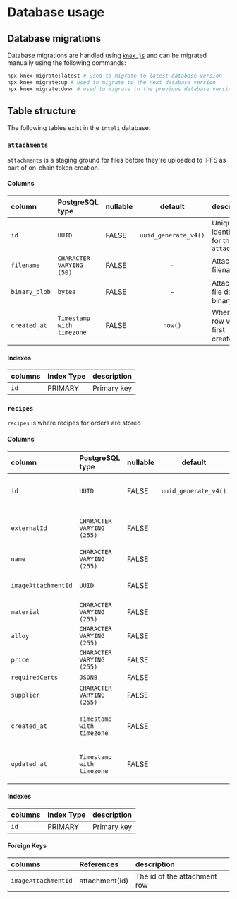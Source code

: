 # Database usage

## Database migrations

Database migrations are handled using [`knex.js`](https://knexjs.org/) and can be migrated manually using the following commands:

```sh
npx knex migrate:latest # used to migrate to latest database version
npx knex migrate:up # used to migrate to the next database version
npx knex migrate:down # used to migrate to the previous database version
```

## Table structure

The following tables exist in the `inteli` database.

### `attachments`

`attachments` is a staging ground for files before they're uploaded to IPFS as part of on-chain token creation.

#### Columns

| column        | PostgreSQL type           | nullable |       default        | description                            |
| :------------ | :------------------------ | :------- | :------------------: | :------------------------------------- |
| `id`          | `UUID`                    | FALSE    | `uuid_generate_v4()` | Unique identifier for the `attachment` |
| `filename`    | `CHARACTER VARYING (50)`  | FALSE    |          -           | Attachment filename                    |
| `binary_blob` | `bytea`                   | FALSE    |          -           | Attachment file data as binary         |
| `created_at`  | `Timestamp with timezone` | FALSE    |       `now()`        | When the row was first created         |

#### Indexes

| columns | Index Type | description |
| :------ | :--------- | :---------- |
| `id`    | PRIMARY    | Primary key |

### `recipes`

`recipes` is where recipes for orders are stored

#### Columns

| column              | PostgreSQL type           | nullable |       default        | description                            |
| :------------------ | :------------------------ | :------- | :------------------: | :------------------------------------- |
| `id`                | `UUID`                    | FALSE    | `uuid_generate_v4()` | Unique identifier for the `attachment` |
| `externalId`        | `CHARACTER VARYING (255)` | FALSE    |                      | The external id of the recipe          |
| `name`              | `CHARACTER VARYING (255)` | FALSE    |                      | The name of recipe                     |
| `imageAttachmentId` | `UUID`                    | FALSE    |                      | Id of attachment (FK)                  |
| `material`          | `CHARACTER VARYING (255)` | FALSE    |                      |                                        |
| `alloy`             | `CHARACTER VARYING (255)` | FALSE    |                      |                                        |
| `price`             | `CHARACTER VARYING (255)` | FALSE    |                      |                                        |
| `requiredCerts`     | `JSONB`                   | FALSE    |                      |                                        |
| `supplier`          | `CHARACTER VARYING (255)` | FALSE    |                      |                                        |
| `created_at`        | `Timestamp with timezone` | FALSE    |                      | Timestamp the record was created       |
| `updated_at`        | `Timestamp with timezone` | FALSE    |                      | Timestamp the record was updated       |

#### Indexes

| columns | Index Type | description |
| :------ | :--------- | :---------- |
| `id`    | PRIMARY    | Primary key |

#### Foreign Keys

| columns             | References     | description                  |
| :------------------ | :------------- | :--------------------------- |
| `imageAttachmentId` | attachment(id) | The id of the attachment row |
